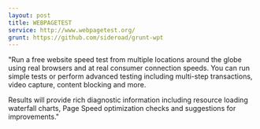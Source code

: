 ```yaml
---
layout: post
title: WEBPAGETEST
service: http://www.webpagetest.org/
grunt: https://github.com/sideroad/grunt-wpt
---
```


"Run a free website speed test from multiple locations around the globe using real browsers and at real consumer connection speeds. You can run simple tests or perform advanced testing including multi-step transactions, video capture, content blocking and more.

Results will provide rich diagnostic information including resource loading waterfall charts, Page Speed optimization checks and suggestions for improvements."

